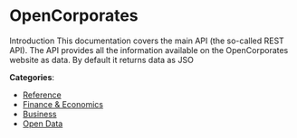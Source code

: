 # OpenCorporates


Introduction This documentation covers the main API (the so-called REST API).  The API provides all the information available on the OpenCorporates website as data. By default it returns data as JSO



**Categories**:
- [Reference](https://github.com/apis-list/apis-list#reference)
- [Finance & Economics](https://github.com/apis-list/apis-list#finance-and-economics)
- [Business](https://github.com/apis-list/apis-list#business)
- [Open Data](https://github.com/apis-list/apis-list#open-data)



